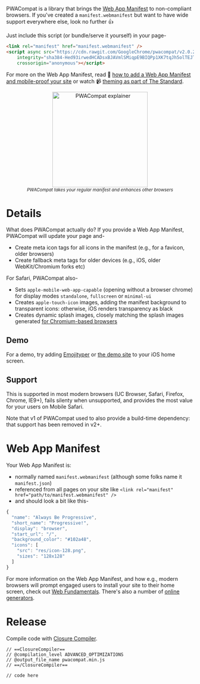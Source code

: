 PWACompat is a library that brings the [Web App Manifest](https://developers.google.com/web/fundamentals/web-app-manifest/) to non-compliant browsers.
If you've created a `manifest.webmanifest` but want to have wide support everywhere else, look no further 👍

Just include this script (or bundle/serve it yourself) in your page-

```html
<link rel="manifest" href="manifest.webmanifest" />
<script async src="https://cdn.rawgit.com/GoogleChrome/pwacompat/v2.0.2/pwacompat.min.js"
    integrity="sha384-Hed93irwedHCADsxBJAVmlSMiqpE9BIQPp1XK7tqJh5olTEJTCJnlE7wRU3IDOz9"
    crossorigin="anonymous"></script>
```

For more on the Web App Manifest, read 📖 [how to add a Web App Manifest and mobile-proof your site](https://medium.com/dev-channel/how-to-add-a-web-app-manifest-and-mobile-proof-your-site-450e6e485638) or watch 📹 [theming as part of The Standard](https://www.youtube.com/watch?v=5fEMTxpA6BA).

<p align="center">
  <img src="https://storage.googleapis.com/hwhistlr.appspot.com/pwacompat-explainer.png" height="256" alt="PWACompat explainer" /><br />
  <small><em>PWACompat takes your regular manifest and enhances other browsers</em></small>
</p>

# Details

What does PWACompat actually do?
If you provide a Web App Manifest, PWACompat will update your page and-

* Create meta icon tags for all icons in the manifest (e.g., for a favicon, older browsers)
* Create fallback meta tags for older devices (e.g., iOS, older WebKit/Chromium forks etc)

For Safari, PWACompat also-

* Sets `apple-mobile-web-app-capable` (opening without a browser chrome) for display modes `standalone`, `fullscreen` or `minimal-ui`
* Creates `apple-touch-icon` images, adding the manifest background to transparent icons: otherwise, iOS renders transparency as black
* Creates dynamic splash images, closely matching the splash images generated [for Chromium-based browsers](https://cs.chromium.org/chromium/src/chrome/android/java/src/org/chromium/chrome/browser/webapps/WebappSplashScreenController.java?type=cs&q=webappsplash&sq=package:chromium&g=0&l=70)

## Demo

For a demo, try adding [Emojityper](https://emojityper.app/) or [the demo site](https://googlechromelabs.github.io/pwacompat/test/) to your iOS home screen.

## Support

This is supported in most modern browsers (UC Browser, Safari, Firefox, Chrome, IE9+), fails silenty when unsupported, and provides the most value for your users on Mobile Safari.

Note that v1 of PWACompat used to also provide a build-time dependency: that support has been removed in v2+.

# Web App Manifest

Your Web App Manifest is:

* normally named `manifest.webmanifest` (although some folks name it `manifest.json`)
* referenced from all pages on your site like `<link rel="manifest" href="path/to/manifest.webmanifest" />`
* and should look a bit like this-

```js
{
  "name": "Always Be Progressive",
  "short_name": "Progressive!",
  "display": "browser",
  "start_url": "/",
  "background_color": "#102a48",
  "icons": [
    "src": "res/icon-128.png",
    "sizes": "128x128"
  ]
}
```

For more information on the Web App Manifest, and how e.g., modern browsers will prompt engaged users to install your site to their home screen, check out [Web Fundamentals](https://developers.google.com/web/fundamentals/web-app-manifest/).
There's also a number of [online generators](https://www.google.com/search?q=web+app+manifest+generator).

# Release

Compile code with [Closure Compiler](https://closure-compiler.appspot.com/home).

```
// ==ClosureCompiler==
// @compilation_level ADVANCED_OPTIMIZATIONS
// @output_file_name pwacompat.min.js
// ==/ClosureCompiler==

// code here
```
